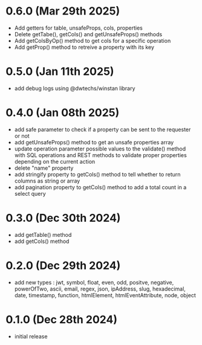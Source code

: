 # 0.6.0 (Mar 29th 2025)

- Add getters for table, unsafeProps, cols, properties
- Delete getTabe(), getCols() and getUnsafeProps() methods
- Add getColsByOp() method to get cols for a specific operation
- Add getProp() method to retreive a property with its key

# 0.5.0 (Jan 11th 2025)

- add debug logs using @dwtechs/winstan library

# 0.4.0 (Jan 08th 2025)

- add safe parameter to check if a property can be sent to the requester or not
- add getUnsafeProps() method to get an unsafe properties array
- update operation parameter possible values to the validate() method with SQL operations and REST methods to validate proper properties depending on the current action 
- delete "name" property
- add stringify property to getCols() method to tell whether to return columns as string or array
- add pagination property to getCols() method to add a total count in a select query

# 0.3.0 (Dec 30th 2024)

- add getTable() method
- add getCols() method

# 0.2.0 (Dec 29th 2024)

- add new types : 
    jwt, 
    symbol, 
    float,
    even,
    odd,
    positve,
    negative,
    powerOfTwo,
    ascii,
    email,
    regex,
    json,
    ipAddress,
    slug,
    hexadecimal,
    date,
    timestamp,
    function,
    htmlElement,
    htmlEventAttribute,
    node,
    object

# 0.1.0 (Dec 28th 2024)

- initial release
